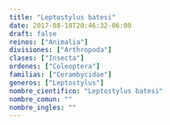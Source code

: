 ```yaml
---
title: "Leptostylus batesi"
date: 2017-08-18T20:46:32-06:00
draft: false
reinos: ["Animalia"]
divisiones: ["Arthropoda"]
clases: ["Insecta"]
ordenes: ["Coleoptera"]
familias: ["Cerambycidae"]
generos: ["Leptostylus"]
nombre_cientifico: "Leptostylus batesi"
nombre_comun: ""
nombre_ingles: ""
---
```

